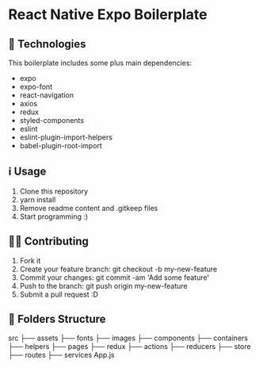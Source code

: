 <h1>React Native Expo Boilerplate</h1>

## :rocket: Technologies

This boilerplate includes some plus main dependencies:

* expo
* expo-font
* react-navigation
* axios
* redux
* styled-components
* eslint
* eslint-plugin-import-helpers
* babel-plugin-root-import

## :information_source: Usage

1. Clone this repository
2. yarn install
3. Remove readme content and .gitkeep files
4. Start programming :)

## 💁🏻 Contributing

1. Fork it
2. Create your feature branch: git checkout -b my-new-feature
3. Commit your changes: git commit -am 'Add some feature'
4. Push to the branch: git push origin my-new-feature
5. Submit a pull request :D

## 📁 Folders Structure

<div>
    src
    ├── assets
      ├── fonts
      ├── images
    ├── components
    ├── containers
    ├── helpers
    ├── pages
    ├── redux
      ├── actions
      ├── reducers
      ├── store
    ├── routes
    ├── services
    App.js
</div>

